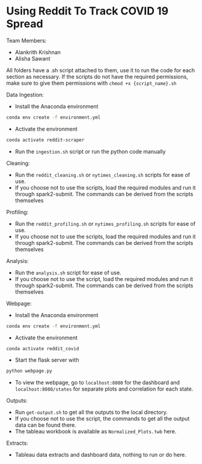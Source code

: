 # Using Reddit To Track COVID 19 Spread

Team Members:

* Alankrith Krishnan
* Alisha Sawant

All folders have a .sh script attached to them, use it to run the code for each section as necessary. If the scripts do not have the required permissions, make sure to give them permissions with
`chmod +x {script_name}.sh`

Data Ingestion:

* Install the Anaconda environment
```bash
conda env create -f environment.yml
```
* Activate the environment
```bash
conda activate reddit-scraper
```
* Run the `ingestion.sh` script or run the python code manually

Cleaning:

* Run the `reddit_cleaning.sh` or `nytimes_cleaning.sh` scripts for ease of use.
* If you choose not to use the scripts, load the required modules and run it through spark2-submit. The commands can be derived from the scripts themselves

Profiling:

* Run the `reddit_profiling.sh` or `nytimes_profiling.sh` scripts for ease of use.
* If you choose not to use the scripts, load the required modules and run it through spark2-submit. The commands can be derived from the scripts themselves

Analysis:

* Run the `analysis.sh` script for ease of use.
* If you choose not to use the script, load the required modules and run it through spark2-submit. The commands can be derived from the scripts themselves

Webpage:

* Install the Anaconda environment
```bash
conda env create -f environment.yml
```
* Activate the environment
```bash
conda activate reddit_covid
```
* Start the flask server with
```bash
python webpage.py
```
* To view the webpage, go to `localhost:8080` for the dashboard and `localhost:8080/states` for separate plots and correlation for each state.

Outputs:

* Run `get-output.sh` to get all the outputs to the local directory.
* If you choose not to use the script, the commands to get all the output data can be found there.
* The tableau workbook is available as `Normalized_Plots.twb` here.

Extracts:

* Tableau data extracts and dashboard data, nothing to run or do here.
